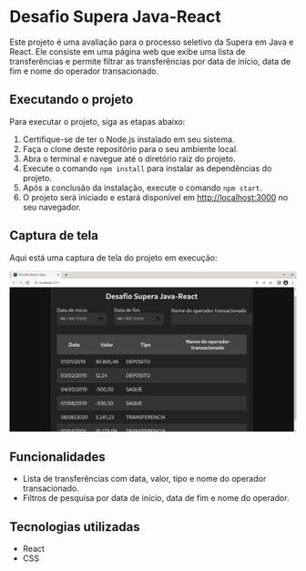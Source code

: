 # Desafio Supera Java-React

Este projeto é uma avaliação para o processo seletivo da Supera em Java e React. Ele consiste em uma página web que exibe uma lista de transferências e permite filtrar as transferências por data de início, data de fim e nome do operador transacionado.

## Executando o projeto
Para executar o projeto, siga as etapas abaixo:

1. Certifique-se de ter o Node.js instalado em seu sistema.
2. Faça o clone deste repositório para o seu ambiente local.
3. Abra o terminal e navegue até o diretório raiz do projeto.
4. Execute o comando `npm install` para instalar as dependências do projeto.
5. Após a conclusão da instalação, execute o comando `npm start`.
6. O projeto será iniciado e estará disponível em [http://localhost:3000](http://localhost:3000) no seu navegador.

## Captura de tela
Aqui está uma captura de tela do projeto em execução:

![Captura de tela](./assets/desafio-java-react.png)

## Funcionalidades
- Lista de transferências com data, valor, tipo e nome do operador transacionado.
- Filtros de pesquisa por data de início, data de fim e nome do operador.

## Tecnologias utilizadas
- React
- CSS